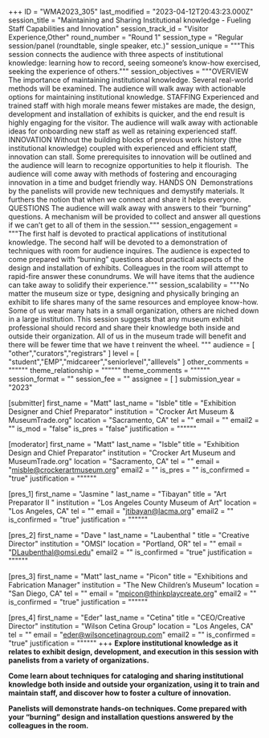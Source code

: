 +++
ID = "WMA2023_305"
last_modified = "2023-04-12T20:43:23.000Z"
session_title = "Maintaining and Sharing Institutional knowledge - Fueling Staff Capabilities and Innovation"
session_track_id = "Visitor Experience,Other"
round_number = "Round 1"
session_type = "Regular session/panel (roundtable, single speaker, etc.)"
session_unique = """This session connects the audience with three aspects of institutional knowledge: learning how to record, seeing someone’s know-how exercised, seeking the experience of others."""
session_objectives = """OVERVIEW
The importance of maintaining institutional knowledge. Several real-world methods will be examined. The audience will walk away with actionable options for maintaining institutional knowledge.
STAFFING
Experienced and trained staff with high morale means fewer mistakes are made, the design, development and installation of exhibits is quicker, and the end result is highly engaging for the visitor. The audience will walk away with actionable ideas for onboarding new staff as well as retaining experienced staff. 
INNOVATION
Without the building blocks of previous work history (the institutional knowledge) coupled with experienced and efficient staff, innovation can stall. Some prerequisites to innovation will be outlined and the audience will learn to recognize opportunities to help it flourish. 
The audience will come away with methods of fostering and encouraging innovation in a time and budget friendly way.
HANDS ON 
Demonstrations by the panelists will provide new techniques and demystify materials. It furthers the notion that when we connect and share it helps everyone.
QUESTIONS
The audience will walk away with answers to their “burning” questions. A mechanism will be provided to collect and answer all questions if we can’t get to all of them in the session."""
session_engagement = """The first half is devoted to practical applications of institutional knowledge.
The second half will be devoted to a demonstration of techniques with room for audience inquires. The audience is expected to come prepared with “burning” questions about practical aspects of the design and installation of exhibits. Colleagues in the room will attempt to rapid-fire answer these conundrums. We will have items that the audience can take away to solidify their experience."""
session_scalability = """No matter the museum size or type, designing and physically bringing an exhibit to life shares many of the same resources and employee know-how. Some of us wear many hats in a small organization, others are niched down in a large institution. This session suggests that any museum exhibit professional should record and share their knowledge both inside and outside their organization. All of us in the museum trade will benefit and there will be fewer time that we have t reinvent the wheel.
"""
audience = [ "other","curators","registrars" ]
level = [ "student","EMP","midcareer","seniorlevel","alllevels" ]
other_comments = """"""
theme_relationship = """"""
theme_comments = """"""
session_format = ""
session_fee = ""
assignee = [  ]
submission_year = "2023"

[submitter]
first_name = "Matt"
last_name = "Isble"
title = "Exhibition Designer and Chief Preparator"
institution = "Crocker Art Museum & MuseumTrade.org"
location = "Sacramento, CA"
tel = ""
email = ""
email2 = ""
is_mod = "false"
is_pres = "false"
justification = """"""

[moderator]
first_name = "Matt"
last_name = "Isble"
title = "Exhibition Design and Chief Preparator"
institution = "Crocker Art Museum and MuseumTrade.org"
location = "Sacramento, CA"
tel = ""
email = "misble@crockerartmuseum.org"
email2 = ""
is_pres = ""
is_confirmed = "true"
justification = """"""

[pres_1]
first_name = "Jasmine "
last_name = "Tibayan"
title = "Art Preparator II "
institution = "Los Angeles County Museum of Art"
location = "Los Angeles, CA"
tel = ""
email = "jtibayan@lacma.org"
email2 = ""
is_confirmed = "true"
justification = """"""

[pres_2]
first_name = "Dave "
last_name = "Laubenthal "
title = "Creative Director"
institution = "OMSI"
location = "Portland, OR"
tel = ""
email = "DLaubenthal@omsi.edu"
email2 = ""
is_confirmed = "true"
justification = """"""

[pres_3]
first_name = "Matt"
last_name = "Picon"
title = "Exhibitions and Fabrication Manager"
institution = "The New Children’s Museum"
location = "San Diego, CA"
tel = ""
email = "mpicon@thinkplaycreate.org"
email2 = ""
is_confirmed = "true"
justification = """"""

[pres_4]
first_name = "Eder"
last_name = "Cetina"
title = "CEO/Creative Director"
institution = "Wilson Cetina Group"
location = "Los Angeles, CA"
tel = ""
email = "eder@wilsoncetinagroup.com"
email2 = ""
is_confirmed = "true"
justification = """"""
+++
**Explore institutional knowledge as it relates to exhibit design, development, and execution in this session with panelists from a variety of organizations.**

**Come learn about techniques for cataloging and sharing institutional knowledge both inside and outside your organization, using it to train and maintain staff, and discover how to foster a culture of innovation.**

**Panelists will demonstrate hands-on techniques. Come prepared with your “burning” design and installation questions answered by the colleagues in the room.**
